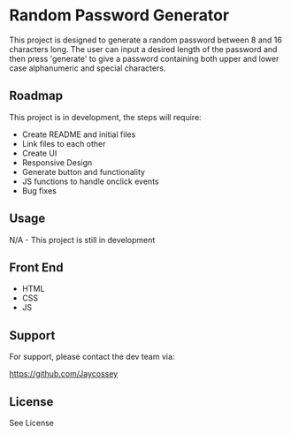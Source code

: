 # Random Password Generator

This project is designed to generate a random password between 8 and 16 characters long. The user can input a desired length of the password and then press 'generate' to give a password containing both upper and lower case alphanumeric and special characters. 

## Roadmap

This project is in development, the steps will require:

- Create README and initial files
- Link files to each other
- Create UI
- Responsive Design
- Generate button and functionality
- JS functions to handle onclick events
- Bug fixes

## Usage

N/A - This project is still in development

## Front End

- HTML 
- CSS
- JS

## Support 

For support, please contact the dev team via:

https://github.com/Jaycossey

## License

See License